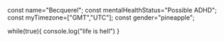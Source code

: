 const name="Becquerel";
const mentalHealthStatus="Possible ADHD";
const myTimezone=["GMT","UTC"];
const gender="pineapple";

while(true){
     console.log("life is hell")
}
